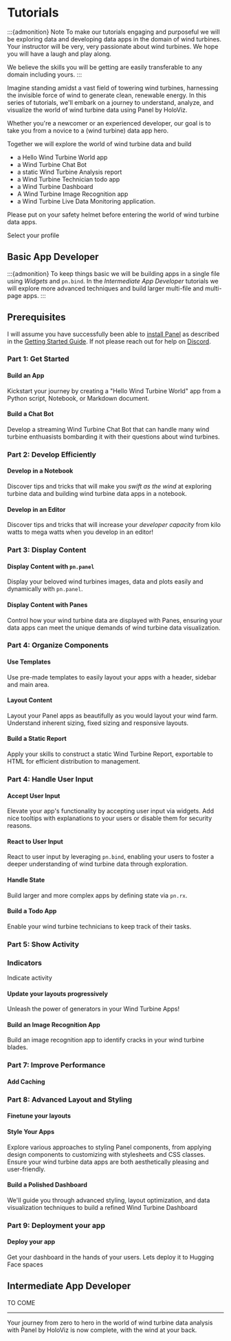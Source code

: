 # Tutorials

:::{admonition} Note
To make our tutorials engaging and purposeful we will be exploring data and developing data apps in the domain of wind turbines. Your instructor will be very, very passionate about wind turbines. We hope you will have a laugh and play along.

We believe the skills you will be getting are easily transferable to any domain including yours.
:::

Imagine standing amidst a vast field of towering wind turbines, harnessing the invisible force of wind to generate clean, renewable energy. In this series of tutorials, we'll embark on a journey to understand, analyze, and visualize the world of wind turbine data using Panel by HoloViz.

Whether you're a newcomer or an experienced developer, our goal is to take you from a novice to a (wind turbine) data app hero.

Together we will explore the world of wind turbine data and build

- a Hello Wind Turbine World app
- a Wind Turbine Chat Bot
- a static Wind Turbine Analysis report
- a Wind Turbine Technician todo app
- a Wind Turbine Dashboard
- A Wind Turbine Image Recognition app
- a Wind Turbine Live Data Monitoring application.

Please put on your safety helmet before entering the world of wind turbine data apps.

Select your profile

## Basic App Developer

:::{admonition}
To keep things basic we will be building apps in a single file using *Widgets* and `pn.bind`. In the *Intermediate App Developer* tutorials we will explore more advanced techniques and build larger multi-file and multi-page apps.
:::

## Prerequisites

I will assume you have successfully been able to [install Panel](../getting_started/installation.md) as described in the [Getting Started Guide](../getting_started/index.md). If not please reach out for help on [Discord](https://discord.gg/rb6gPXbdAr).

### Part 1: Get Started

#### Build an App

Kickstart your journey by creating a "Hello Wind Turbine World" app from a Python script, Notebook, or Markdown document.

#### Build a Chat Bot

Develop a streaming Wind Turbine Chat Bot that can handle many wind turbine enthuasists bombarding it with their questions about wind turbines.

### Part 2: Develop Efficiently

#### Develop in a Notebook

Discover tips and tricks that will make you *swift as the wind* at exploring turbine data and building wind turbine data apps in a notebook.

#### Develop in an Editor

Discover tips and tricks that will increase your *developer capacity* from kilo watts to mega watts when you develop in an editor!

### Part 3: Display Content

#### Display Content with `pn.panel`

Display your beloved wind turbines images, data and plots easily and dynamically with `pn.panel`.

#### Display Content with Panes

Control how your wind turbine data are displayed with Panes, ensuring your data apps can meet the unique demands of wind turbine data visualization.

### Part 4: Organize Components

#### Use Templates

Use pre-made templates to easily layout your apps with a header, sidebar and main area.

#### Layout Content

Layout your Panel apps as beautifully as you would layout your wind farm. Understand inherent sizing, fixed sizing and responsive layouts.

#### Build a Static Report

Apply your skills to construct a static Wind Turbine Report, exportable to HTML for efficient distribution to management.

### Part 4: Handle User Input

#### Accept User Input

Elevate your app's functionality by accepting user input via widgets. Add nice tooltips with explanations to your users or disable them for security reasons.

#### React to User Input

React to user input by leveraging `pn.bind`, enabling your users to foster a deeper understanding of wind turbine data through exploration.

#### Handle State

Build larger and more complex apps by defining state via `pn.rx`.

#### Build a Todo App

Enable your wind turbine technicians to keep track of their tasks.

### Part 5: Show Activity

### Indicators

Indicate activity

#### Update your layouts progressively

Unleash the power of generators in your Wind Turbine Apps!

#### Build an Image Recognition App

Build an image recognition app to identify cracks in your wind turbine blades.

### Part 7: Improve Performance

#### Add Caching

### Part 8: Advanced Layout and Styling

#### Finetune your layouts

#### Style Your Apps

Explore various approaches to styling Panel components, from applying design components to customizing with stylesheets and CSS classes. Ensure your wind turbine data apps are both aesthetically pleasing and user-friendly.

#### Build a Polished Dashboard

We'll guide you through advanced styling, layout optimization, and data visualization techniques to build a refined Wind Turbine Dashboard

### Part 9: Deployment your app

#### Deploy your app

Get your dashboard in the hands of your users. Lets deploy it to Hugging Face spaces

## Intermediate App Developer

TO COME

---

Your journey from zero to hero in the world of wind turbine data analysis with Panel by HoloViz is now complete, with the wind at your back.
